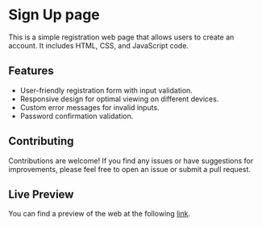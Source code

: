 # Sign Up page

This is a simple registration web page that allows users to create an account. It includes HTML, CSS, and JavaScript code.

## Features

- User-friendly registration form with input validation.
- Responsive design for optimal viewing on different devices.
- Custom error messages for invalid inputs.
- Password confirmation validation.

## Contributing

Contributions are welcome! If you find any issues or have suggestions for improvements, please feel free to open an issue or submit a pull request.

## Live Preview

You can find a preview of the web at the following [link](https://valentave.github.io/Sign-Up-page/).
